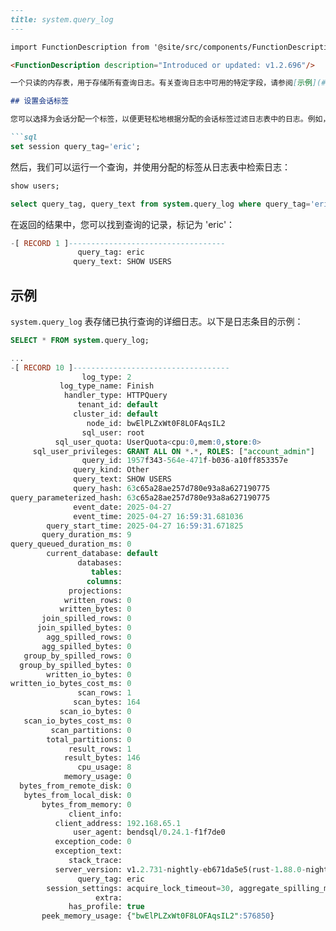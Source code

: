 ```md
---
title: system.query_log
---

import FunctionDescription from '@site/src/components/FunctionDescription';

<FunctionDescription description="Introduced or updated: v1.2.696"/>

一个只读的内存表，用于存储所有查询日志。有关查询日志中可用的特定字段，请参阅[示例](#examples)部分。

## 设置会话标签

您可以选择为会话分配一个标签，以便更轻松地根据分配的会话标签过滤日志表中的日志。例如，以下代码将标签 `eric` 分配给当前会话：

```sql
set session query_tag='eric';
```

然后，我们可以运行一个查询，并使用分配的标签从日志表中检索日志：

```sql
show users;

select query_tag, query_text from system.query_log where query_tag='eric' limit 1;
```

在返回的结果中，您可以找到查询的记录，标记为 'eric'：

```sql
-[ RECORD 1 ]-----------------------------------
               query_tag: eric
              query_text: SHOW USERS
```

## 示例

`system.query_log` 表存储已执行查询的详细日志。以下是日志条目的示例：

```sql
SELECT * FROM system.query_log;
```

```sql
...
-[ RECORD 10 ]-----------------------------------
                log_type: 2
           log_type_name: Finish
            handler_type: HTTPQuery
               tenant_id: default
              cluster_id: default
                 node_id: bwElPLZxWt0F8LOFAqsIL2
                sql_user: root
          sql_user_quota: UserQuota<cpu:0,mem:0,store:0>
     sql_user_privileges: GRANT ALL ON *.*, ROLES: ["account_admin"]
                query_id: 1957f343-564e-471f-b036-a10ff853357e
              query_kind: Other
              query_text: SHOW USERS
              query_hash: 63c65a28ae257d780e93a8a627190775
query_parameterized_hash: 63c65a28ae257d780e93a8a627190775
              event_date: 2025-04-27
              event_time: 2025-04-27 16:59:31.681036
        query_start_time: 2025-04-27 16:59:31.671825
       query_duration_ms: 9
query_queued_duration_ms: 0
        current_database: default
               databases:
                  tables:
                 columns:
             projections:
            written_rows: 0
           written_bytes: 0
       join_spilled_rows: 0
      join_spilled_bytes: 0
        agg_spilled_rows: 0
       agg_spilled_bytes: 0
   group_by_spilled_rows: 0
  group_by_spilled_bytes: 0
        written_io_bytes: 0
written_io_bytes_cost_ms: 0
               scan_rows: 1
              scan_bytes: 164
           scan_io_bytes: 0
   scan_io_bytes_cost_ms: 0
         scan_partitions: 0
        total_partitions: 0
             result_rows: 1
            result_bytes: 146
               cpu_usage: 8
            memory_usage: 0
  bytes_from_remote_disk: 0
   bytes_from_local_disk: 0
       bytes_from_memory: 0
             client_info:
          client_address: 192.168.65.1
              user_agent: bendsql/0.24.1-f1f7de0
          exception_code: 0
          exception_text:
             stack_trace:
          server_version: v1.2.731-nightly-eb671da5e5(rust-1.88.0-nightly-2025-04-27T06:06:12.942159732Z)
               query_tag: eric
        session_settings: acquire_lock_timeout=30, aggregate_spilling_memory_ratio=60, auto_compaction_imperfect_blocks_threshold=25, auto_compaction_segments_limit=3, collation=utf8, compact_max_block_selection=10000, copy_dedup_full_path_by_default=0, cost_factor_aggregate_per_row=5, cost_factor_hash_table_per_row=10, cost_factor_network_per_row=50, create_query_flight_client_with_current_rt=1, data_retention_time_in_days=1, ddl_column_type_nullable=1, default_order_by_null=nulls_last, disable_join_reorder=0, disable_variant_check=0, dynamic_sample_time_budget_ms=0, efficiently_memory_group_by=0, enable_aggregating_index_scan=1, enable_analyze_histogram=0, enable_auto_fix_missing_bloom_index=0, enable_auto_vacuum=0, enable_block_stream_write=0, enable_bloom_runtime_filter=1, enable_cbo=1, enable_clickhouse_handler=0, enable_compact_after_multi_table_insert=0, enable_compact_after_write=1, enable_dio=1, enable_distributed_compact=0, enable_distributed_copy_into=1, enable_distributed_merge_into=1, enable_distributed_pruning=1, enable_distributed_recluster=0, enable_distributed_replace_into=0, enable_dphyp=1, enable_dst_hour_fix=0, enable_expand_roles=1, enable_experimental_aggregate_hashtable=1, enable_experimental_merge_into=1, enable_experimental_procedure=0, enable_experimental_queries_executor=0, enable_experimental_rbac_check=1, enable_geo_create_table=0, enable_hive_parquet_predict_pushdown=1, enable_last_snapshot_location_hint=1, enable_loser_tree_merge_sort=1, enable_materialized_cte=1, enable_merge_into_row_fetch=1, enable_new_copy_for_text_formats=1, enable_optimizer_trace=0, enable_parallel_multi_merge_sort=1, enable_parquet_page_index=1, enable_parquet_prewhere=0, enable_parquet_rowgroup_pruning=1, enable_planner_cache=1, enable_prune_cache=1, enable_prune_pipeline=1, enable_query_result_cache=0, enable_refresh_aggregating_index_after_write=1, enable_refresh_virtual_column_after_write=1, enable_replace_into_partitioning=1, enable_strict_datetime_parser=1, enable_table_lock=1, enforce_broadcast_join=0, enforce_shuffle_join=0, error_on_nondeterministic_update=1, external_server_connect_timeout_secs=10, external_server_request_batch_rows=65536, external_server_request_max_threads=256, external_server_request_retry_times=8, external_server_request_timeout_secs=180, flight_client_timeout=60, flight_connection_max_retry_times=0, flight_connection_retry_interval=1, force_aggregate_data_spill=0, force_join_data_spill=0, force_sort_data_spill=0, force_window_data_spill=0, format_null_as_str=1, geometry_output_format=GeoJSON, group_by_shuffle_mode=before_merge, group_by_two_level_threshold=20000, hide_options_in_show_create_table=1, hilbert_clustering_min_bytes=107374182400, hilbert_num_range_ids=1000, hilbert_sample_size_per_block=1000, hive_parquet_chunk_size=16384, http_handler_result_timeout_secs=60, idle_transaction_timeout_secs=14400, inlist_to_join_threshold=1024, input_read_buffer_size=4194304, join_spilling_buffer_threshold_per_proc_mb=512, join_spilling_memory_ratio=60, join_spilling_partition_bits=4, lazy_read_threshold=1000, load_file_metadata_expire_hours=24, max_block_size=65536, max_cte_recursive_depth=1000, max_execute_time_in_seconds=0, max_inlist_to_or=3, max_memory_usage=6574653440, max_push_down_limit=10000, max_query_memory_usage=0, max_result_rows=0, max_set_operator_count=18446744073709551615, max_spill_io_requests=48, max_storage_io_requests=48, max_threads=8, max_vacuum_temp_files_after_query=18446744073709551615, network_policy=, numeric_cast_option=rounding, optimizer_skip_list=, parquet_fast_read_bytes=16777216, parquet_max_block_size=8192, parse_datetime_ignore_remainder=1, persist_materialized_cte=0, prefer_broadcast_join=1, purge_duplicated_files_in_copy=0, query_flight_compression=LZ4, query_out_of_memory_behavior=throw, query_result_cache_allow_inconsistent=0, query_result_cache_max_bytes=1048576, query_result_cache_min_execute_secs=1, query_result_cache_ttl_secs=300, query_tag=eric, quoted_ident_case_sensitive=1, random_function_seed=0, recluster_block_size=1972396032, recluster_timeout_secs=43200, replace_into_bloom_pruning_max_column_number=4, replace_into_shuffle_strategy=0, sandbox_tenant=, script_max_steps=10000, short_sql_max_length=128, sort_spilling_batch_bytes=8388608, sort_spilling_memory_ratio=60, spilling_file_format=parquet, spilling_to_disk_vacuum_unknown_temp_dirs_limit=18446744073709551615, sql_dialect=PostgreSQL, statement_queue_ttl_in_seconds=15, statement_queued_timeout_in_seconds=0, storage_fetch_part_num=2, storage_io_max_page_bytes_for_read=524288, storage_io_min_bytes_for_seek=48, storage_read_buffer_size=1048576, stream_consume_batch_size_hint=0, table_lock_expire_secs=30, timezone=UTC, unquoted_ident_case_sensitive=0, use_parquet2=0, use_vacuum2_to_purge_transient_table_data=0, warehouse=, window_num_partitions=256, window_partition_sort_block_size=65536, window_partition_spilling_memory_ratio=60, window_partition_spilling_to_disk_bytes_limit=0, window_spill_unit_size_mb=256, scope: SESSION
                   extra:
             has_profile: true
       peek_memory_usage: {"bwElPLZxWt0F8LOFAqsIL2":576850}
```